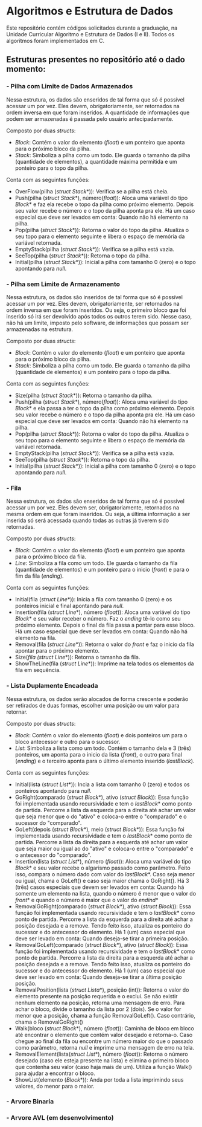 # Algoritmos e Estrutura de Dados

 Este repositório contém códigos solicitados durante a graduação, na Unidade Curricular Algoritmo e Estrutura de Dados (I e II). Todos os algoritmos foram implementados em C. 
 

## Estruturas presentes no repositório até o dado momento: 

### - Pilha com Limite de Dados Armazenados
Nessa estrutura, os dados são enseridos de tal forma que só é possível acessar um por vez. Eles devem, obrigatoriamente, ser retornados na ordem inversa em que foram inseridos.
A quantidade de informações que podem ser armazenadas é passada pelo usuário antecipadamente.

Composto por duas *structs*:
- *Block*: Contém o valor do elemento (*float*) e um ponteiro que aponta para o próximo bloco da pliha.
- *Stack*: Simboliza a pilha como um todo. Ele guarda o tamanho da pilha (quantidade de elementos), a quantidade máxima permitida e um ponteiro para o topo da pilha. 

Conta com as seguintes funções:
- OverFlow(pilha (*struct Stack**)): Verifica se a pilha está cheia.
- Push(pilha (*struct Stack**), número(*float*)): Aloca uma variável do tipo *Block** e faz ela recebe o topo da pilha como próximo elemento. Depois seu valor recebe o número e o topo da pilha aponta pra ele. Há um caso especial que deve ser levados em conta: Quando não há elemento na pilha.
- Pop(pilha (*struct Stack**)): Retorna o valor do topo da pilha. Atualiza o seu topo para o elemento seguinte e libera o espaço de memória da variável retornada.
- EmptyStack(pilha (*struct Stack**)): Verifica se a pilha está vazia.
- SeeTop(pilha (*struct Stack**)): Retorna o topo da pilha.
- Initial(pilha (*struct Stack**)): Inicial a pilha com tamanho 0 (zero) e o topo apontando para *null*.

### - Pilha sem Limite de Armazenamento
Nessa estrutura, os dados são inseridos de tal forma que só é possível acessar um por vez. Eles devem, obrigatoriamente, ser retornados na ordem inversa em que foram inseridos. Ou seja, o primeiro bloco que foi inserido só irá ser devolvido após todos os outros terem sido.
Nesse caso, não há um limite, imposto pelo software, de informações que possam ser armazenadas na estrutura.

Composto por duas *structs*:
- *Block*: Contém o valor do elemento (*float*) e um ponteiro que aponta para o próximo bloco da pliha.
- *Stack*: Simboliza a pilha como um todo. Ele guarda o tamanho da pilha (quantidade de elementos) e um ponteiro para o topo da pilha. 

Conta com as seguintes funções:
- Size(pilha (*struct Stack**)): Retorna o tamanho da pilha.
- Push(pilha (*struct Stack**), número(*float*)): Aloca uma variável do tipo *Block** e ela passa a ter o topo da pilha como próximo elemento. Depois seu valor recebe o número e o topo da pilha aponta pra ele. Há um caso especial que deve ser levados em conta: Quando não há elemento na pilha.
- Pop(pilha (*struct Stack**)): Retorna o valor do topo da pilha. Atualiza o seu topo para o elemento seguinte e libera o espaço de memória da variável retornada.
- EmptyStack(pilha (*struct Stack**)): Verifica se a pilha está vazia.
- SeeTop(pilha (*struct Stack**)): Retorna o topo da pilha.
- Initial(pilha (*struct Stack**)): Inicial a pilha com tamanho 0 (zero) e o topo apontando para *null*.

### - Fila 
Nessa estrutura, os dados são enseridos de tal forma que só é possível acessar um por vez. Eles devem ser, obrigatoriamente, retornados na mesma ordem em que foram inseridos. Ou seja, a última informação a ser inserida só será acessada quando todas as outras já tiverem sido retornadas.

Composto por duas *structs*:
- *Block*: Contém o valor do elemento (*float*) e um ponteiro que aponta para o próximo bloco da fila.
- *Line*: Simboliza a fila como um todo. Ele guarda o tamanho da fila (quantidade de elementos) e um ponteiro para o inicio (*front*) e para o fim da fila (*ending*). 

Conta com as seguintes funções:
- Initial(fila (*struct Line**)): Inicia a fila com tamanho 0 (zero) e os ponteiros inicial e final apontando para *null*.
- Insertion(fila (*struct Line**), número (*float*)): Aloca uma variável do tipo *Block** e seu valor receber o número. Faz o *ending* tê-lo como seu próximo elemento. Depois o final da fila passa a pontar para esse bloco. Há um caso especial que deve ser levados em conta: Quando não há elemento na fila.
- Removal(fila (*struct Line**)): Retorna o valor do *front* e faz o inicio da fila apontar para o próximo elemento.
- Size(*fila (struct Line**)): Retorna o tamanho da fila.
- ShowTheLine(fila (*struct Line**)): Imprime na tela todos os elementos da fila em sequência.

### - Lista Duplamente Encadeada
Nessa estrutura, os dados serão alocados de forma crescente e poderão ser retirados de duas formas, escolher uma posição ou um valor para retornar. 

Composto por duas *structs*:
- *Block*: Contém o valor do elemento (*float*) e dois ponteiros um para o bloco antecessor e outro para o sucessor.
- *List*: Simboliza a lista como um todo. Contém o tamanho dela e 3 (três) ponteiros, um aponta para o inicio da lista (*front*), o outro para final (*ending*) e o terceiro aponta para o último elemento inserido (*lastBlock*).

Conta com as seguintes funções:
- Initial(lista (*struct List**)): Incia a lista com tamanho 0 (zero) e todos os ponteiros apontando para *null*.
- GoRight(comparado (*struct Block**), ativo (*struct Block*)): Essa função foi implementada usando recursividade e tem o *lastBlock** como ponto de partida. Percorre a lista da esquerda para a direita até achar um valor que seja menor que o do "ativo" e coloca-o entre o "comparado" e o sucessor do "comparado".
- GoLeft(depois (*struct Block**), meio (*struct Block**)): Essa função foi implementada usando recursividade e tem o *lastBlock** como ponto de partida. Percorre a lista da direita para a esquerda até achar um valor que seja maior ou igual ao do "ativo" e coloca-o entre o "comparado" e o antecessor do "comparado".
- Insertion(lista (*struct List**), número (*float*)): Aloca uma variável do tipo *Block** e seu valor recebe o algarismo passado como parâmetro. Feito isso, compara o número dado com valor do *lastBlock**. Caso seja menor ou igual, chama o GoLeft() e caso seja maior chama o GoRight(). Há 3 (três) casos especiais que devem ser levados em conta: Quando há somente um elemento na lista, quando o número é menor que o valor do *front** e quando o número é maior que o valor do *endind**
- RemovalGoRight(comparado (*struct Block**), ativo (*struct Block*)): Essa função foi implementada usando recursividade e tem o *lastBlock** como ponto de partida. Percorre a lista da esquerda para a direita até achar a posição desejada e a remove. Tendo feito isso, atualiza os ponteiro do sucessor e do antecessor do elemento. Há 1 (um) caso especial que deve ser levado em conta: Quando deseja-se tirar a primeira posição.
- RemovalGoLeft(comparado (*struct Block**), ativo (*struct Block*)): Essa função foi implementada usando recursividade e tem o *lastBlock** como ponto de partida. Percorre a lista da direita para a esquerda até achar a posição desejada e a remove. Tendo feito isso, atualiza os ponteiro do sucessor e do antecessor do elemento. Há 1 (um) caso especial que deve ser levado em conta: Quando deseja-se tirar a última posição posição.
- RemovalPosition(lista (*struct Lista**), posição (int)): Retorna o valor do elemento presente na posição requerida e o exclui. Se não existir nenhum elemento na posição, retorna uma mensagem de erro. Para achar o bloco, divide o tamanho da lista por 2 (dois). Se o valor for menor que a posição, chama a função RemovalGoLeft(). Caso contrário, chama o RemovalGoRight()
- Walk(bloco (*struct Block**), número (*float*)): Caminha de bloco em bloco até encontrar o elemento que contém valor desejado e retorna-o. Caso chegue ao final da fila ou encontre um número maior do que o passado como parâmetro, retorna *null* e imprime uma mensagem de erro na tela.
- RemovalElement(lista(*struct List**), número (*float*)): Retorna o número desejado (caso ele esteja presente na lista) e elimina o primeiro bloco que contenha seu valor (caso haja mais de um). Utiliza a função Walk() para ajudar a encontrar o bloco. 
- ShowList(elemento (*Block**)): Anda por toda a lista imprimindo seus valores, do menor para o maior.

### - Arvore Binaria


### - Arvore AVL (em desenvolvimento)
